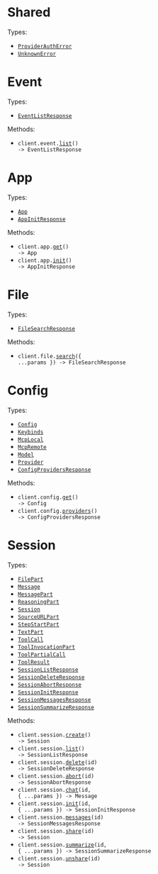 # Shared

Types:

- <code><a href="./src/resources/shared.ts">ProviderAuthError</a></code>
- <code><a href="./src/resources/shared.ts">UnknownError</a></code>

# Event

Types:

- <code><a href="./src/resources/event.ts">EventListResponse</a></code>

Methods:

- <code title="get /event">client.event.<a href="./src/resources/event.ts">list</a>() -> EventListResponse</code>

# App

Types:

- <code><a href="./src/resources/app.ts">App</a></code>
- <code><a href="./src/resources/app.ts">AppInitResponse</a></code>

Methods:

- <code title="get /app">client.app.<a href="./src/resources/app.ts">get</a>() -> App</code>
- <code title="post /app/init">client.app.<a href="./src/resources/app.ts">init</a>() -> AppInitResponse</code>

# File

Types:

- <code><a href="./src/resources/file.ts">FileSearchResponse</a></code>

Methods:

- <code title="get /file">client.file.<a href="./src/resources/file.ts">search</a>({ ...params }) -> FileSearchResponse</code>

# Config

Types:

- <code><a href="./src/resources/config.ts">Config</a></code>
- <code><a href="./src/resources/config.ts">Keybinds</a></code>
- <code><a href="./src/resources/config.ts">McpLocal</a></code>
- <code><a href="./src/resources/config.ts">McpRemote</a></code>
- <code><a href="./src/resources/config.ts">Model</a></code>
- <code><a href="./src/resources/config.ts">Provider</a></code>
- <code><a href="./src/resources/config.ts">ConfigProvidersResponse</a></code>

Methods:

- <code title="get /config">client.config.<a href="./src/resources/config.ts">get</a>() -> Config</code>
- <code title="get /config/providers">client.config.<a href="./src/resources/config.ts">providers</a>() -> ConfigProvidersResponse</code>

# Session

Types:

- <code><a href="./src/resources/session.ts">FilePart</a></code>
- <code><a href="./src/resources/session.ts">Message</a></code>
- <code><a href="./src/resources/session.ts">MessagePart</a></code>
- <code><a href="./src/resources/session.ts">ReasoningPart</a></code>
- <code><a href="./src/resources/session.ts">Session</a></code>
- <code><a href="./src/resources/session.ts">SourceURLPart</a></code>
- <code><a href="./src/resources/session.ts">StepStartPart</a></code>
- <code><a href="./src/resources/session.ts">TextPart</a></code>
- <code><a href="./src/resources/session.ts">ToolCall</a></code>
- <code><a href="./src/resources/session.ts">ToolInvocationPart</a></code>
- <code><a href="./src/resources/session.ts">ToolPartialCall</a></code>
- <code><a href="./src/resources/session.ts">ToolResult</a></code>
- <code><a href="./src/resources/session.ts">SessionListResponse</a></code>
- <code><a href="./src/resources/session.ts">SessionDeleteResponse</a></code>
- <code><a href="./src/resources/session.ts">SessionAbortResponse</a></code>
- <code><a href="./src/resources/session.ts">SessionInitResponse</a></code>
- <code><a href="./src/resources/session.ts">SessionMessagesResponse</a></code>
- <code><a href="./src/resources/session.ts">SessionSummarizeResponse</a></code>

Methods:

- <code title="post /session">client.session.<a href="./src/resources/session.ts">create</a>() -> Session</code>
- <code title="get /session">client.session.<a href="./src/resources/session.ts">list</a>() -> SessionListResponse</code>
- <code title="delete /session/{id}">client.session.<a href="./src/resources/session.ts">delete</a>(id) -> SessionDeleteResponse</code>
- <code title="post /session/{id}/abort">client.session.<a href="./src/resources/session.ts">abort</a>(id) -> SessionAbortResponse</code>
- <code title="post /session/{id}/message">client.session.<a href="./src/resources/session.ts">chat</a>(id, { ...params }) -> Message</code>
- <code title="post /session/{id}/init">client.session.<a href="./src/resources/session.ts">init</a>(id, { ...params }) -> SessionInitResponse</code>
- <code title="get /session/{id}/message">client.session.<a href="./src/resources/session.ts">messages</a>(id) -> SessionMessagesResponse</code>
- <code title="post /session/{id}/share">client.session.<a href="./src/resources/session.ts">share</a>(id) -> Session</code>
- <code title="post /session/{id}/summarize">client.session.<a href="./src/resources/session.ts">summarize</a>(id, { ...params }) -> SessionSummarizeResponse</code>
- <code title="delete /session/{id}/share">client.session.<a href="./src/resources/session.ts">unshare</a>(id) -> Session</code>
